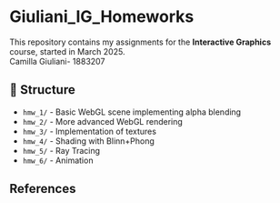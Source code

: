 # Giuliani_IG_Homeworks
This repository contains my assignments for the **Interactive Graphics** course, started in March 2025.  
Camilla Giuliani- 1883207

## 📂 Structure  
- `hmw_1/` - Basic WebGL scene implementing alpha blending
- `hmw_2/` - More advanced WebGL rendering  
- `hmw_3/` - Implementation of textures
- `hmw_4/` - Shading with Blinn+Phong
- `hmw_5/` - Ray Tracing
- `hmw_6/` - Animation



## References

